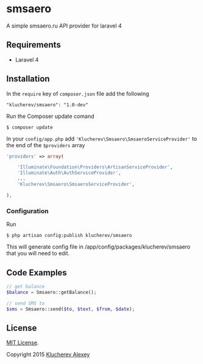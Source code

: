# smsaero
A simple smsaero.ru API provider for laravel 4

## Requirements
- Laravel 4

## Installation
In the `require` key of `composer.json` file add the following

    "klucherev/smsaero": "1.0-dev"

Run the Composer update comand

    $ composer update

In your `config/app.php` add `'Klucherev\Smsaero\SmsaeroServiceProvider'` to the end of the `$providers` array

```php
'providers' => array(

    'Illuminate\Foundation\Providers\ArtisanServiceProvider',
    'Illuminate\Auth\AuthServiceProvider',
    ...
    'Klucherev\Smsaero\SmsaeroServiceProvider',

),
```
### Configuration

Run 

    $ php artisan config:publish klucherev/smsaero

This will generate config file in /app/config/packages/klucherev/smsaero that you will need to edit.

## Code Examples

```php
// get balance
$balance = Smsaero::getBalance();

// send SMS to
$sms = Smsaero::send($to, $text, $from, $date);

```

## License

[MIT License](http://opensource.org/licenses/MIT).

Copyright 2015 [Klucherev Alexey](http://bizapp.ru/)
